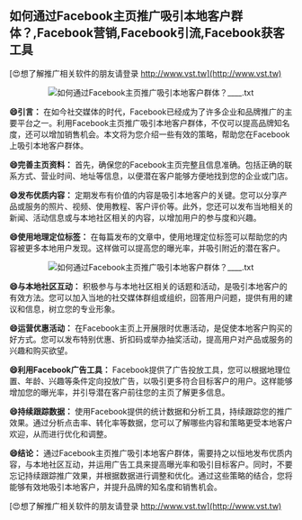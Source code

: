 ## **如何通过Facebook主页推广吸引本地客户群体？,Facebook营销,Facebook引流,Facebook获客工具**

[😍想了解推广相关软件的朋友请登录 http://www.vst.tw](http://www.vst.tw)

 <center><img src="https://vst.tw/MP4/tuiguang/png/8.png" alt="如何通过Facebook主页推广吸引本地客户群体？____.txt"></center>

**😄引言：**
在如今社交媒体的时代，Facebook已经成为了许多企业和品牌推广的主要平台之一。利用Facebook主页推广吸引本地客户群体，不仅可以提高品牌知名度，还可以增加销售机会。本文将为您介绍一些有效的策略，帮助您在Facebook上吸引本地客户群体。

**😄完善主页资料：**
首先，确保您的Facebook主页完整且信息准确。包括正确的联系方式、营业时间、地址等信息，以便潜在客户能够方便地找到您的企业或门店。

**😄发布优质内容：**
定期发布有价值的内容是吸引本地客户的关键。您可以分享产品或服务的照片、视频、使用教程、客户评价等。此外，您还可以发布当地相关的新闻、活动信息或与本地社区相关的内容，以增加用户的参与度和兴趣。

**😄使用地理定位标签：**
在每篇发布的文章中，使用地理定位标签可以帮助您的内容被更多本地用户发现。这样做可以提高您的曝光率，并吸引附近的潜在客户。

 <center><img src="https://vst.tw/MP4/tuiguang/png/1.png" alt="如何通过Facebook主页推广吸引本地客户群体？____.txt"></center>

**😄与本地社区互动：**
积极参与与本地社区相关的话题和活动，是吸引本地客户的有效方法。您可以加入当地的社交媒体群组或组织，回答用户问题，提供有用的建议和信息，树立您的专业形象。

**😄运营优惠活动：**
在Facebook主页上开展限时优惠活动，是促使本地客户购买的好方式。您可以发布特别优惠、折扣码或举办抽奖活动，提高用户对产品或服务的兴趣和购买欲望。

**😄利用Facebook广告工具：**
Facebook提供了广告投放工具，您可以根据地理位置、年龄、兴趣等条件定向投放广告，以吸引更多符合目标客户的用户。这样能够增加您的曝光率，并引导潜在客户前往您的主页了解更多信息。

**😄持续跟踪数据：**
使用Facebook提供的统计数据和分析工具，持续跟踪您的推广效果。通过分析点击率、转化率等数据，您可以了解哪些内容和策略更受本地客户欢迎，从而进行优化和调整。

**😄结论：**
通过Facebook主页推广吸引本地客户群体，需要持之以恒地发布优质内容，与本地社区互动，并运用广告工具来提高曝光率和吸引目标客户。同时，不要忘记持续跟踪推广效果，并根据数据进行调整和优化。通过这些策略的结合，您将能够有效地吸引本地客户，并提升品牌的知名度和销售机会。

[😍想了解推广相关软件的朋友请登录 http://www.vst.tw](http://www.vst.tw)




